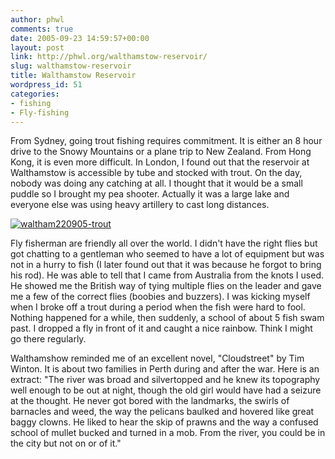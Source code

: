 ```yaml
---
author: phwl
comments: true
date: 2005-09-23 14:59:57+00:00
layout: post
link: http://phwl.org/walthamstow-reservoir/
slug: walthamstow-reservoir
title: Walthamstow Reservoir
wordpress_id: 51
categories:
- fishing
- Fly-fishing
---
```


From Sydney, going trout fishing requires commitment. It is either an 8 hour drive to the Snowy Mountains or a plane trip to New Zealand. From Hong Kong, it is even more difficult. In London, I found out that the reservoir at Walthamstow is accessible by tube and stocked with trout. On the day, nobody was doing any catching at all. I thought that it would be a small puddle so I brought my pea shooter. Actually it was a large lake and everyone else was using heavy artillery to cast long distances.

[![waltham220905-trout](http://phwl.org/wp-content/uploads/2005/09/waltham220905-trout.jpg)](http://phwl.org/wp-content/uploads/2005/09/waltham220905-trout.jpg)
<!-- more -->







Fly fisherman are friendly all over the world. I didn't have the right flies but got chatting to a gentleman who seemed to have a lot of equipment but was not in a hurry to fish (I later found out that it was because he forgot to bring his rod). He was able to tell that I came from Australia from the knots I used. He showed me the British way of tying multiple flies on the leader and gave me a few of the correct flies (boobies and buzzers). I was kicking myself when I broke off a trout during a period when the fish were hard to fool. Nothing happened for a while, then suddenly, a school of about 5 fish swam past. I dropped a fly in front of it and caught a nice rainbow. Think I might go there regularly.

Walthamshow reminded me of an excellent novel, "Cloudstreet" by Tim Winton. It is about two families in Perth during and after the war. Here is an extract: "The river was broad and silvertopped and he knew its topography well enough to be out at night, though the old girl would have had a seizure at the thought. He never got bored with the landmarks, the swirls of barnacles and weed, the way the pelicans baulked and hovered like great baggy clowns. He liked to hear the skip of prawns and the way a confused school of mullet bucked and turned in a mob. From the river, you could be in the city but not on or of it."





